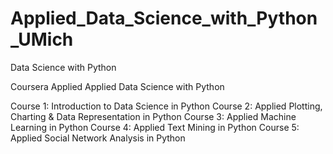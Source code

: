 # Applied_Data_Science_with_Python_UMich
Data Science with Python

Coursera Applied Applied Data Science with Python

Course 1: Introduction to Data Science in Python
Course 2: Applied Plotting, Charting & Data Representation in Python
Course 3: Applied Machine Learning in Python
Course 4: Applied Text Mining in Python
Course 5: Applied Social Network Analysis in Python
